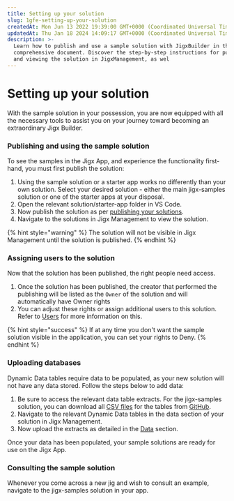 ```yaml
---
title: Setting up your solution
slug: 1gfe-setting-up-your-solution
createdAt: Mon Jun 13 2022 19:39:00 GMT+0000 (Coordinated Universal Time)
updatedAt: Thu Jan 18 2024 14:09:17 GMT+0000 (Coordinated Universal Time)
description: >-
  Learn how to publish and use a sample solution with JigxBuilder in this
  comprehensive document. Discover the step-by-step instructions for publishing
  and viewing the solution in JigxManagement, as wel
---
```


# Setting up your solution

With the sample solution in your possession, you are now equipped with all the necessary tools to assist you on your journey toward becoming an extraordinary Jigx Builder.

### Publishing and using the sample solution

To see the samples in the Jigx App, and experience the functionality first-hand, you must first publish the solution:

1. Using the sample solution or a starter app works no differently than your own solution. Select your desired solution - either the main jigx-samples solution or one of the starter apps at your disposal.
2. Open the relevant solution/starter-app folder in VS Code.
3. Now publish the solution as per [publishing your solutions](https://docs.jigx.com/publishing-a-solution).
4. Navigate to the solutions in Jigx Management to view the solution.

{% hint style="warning" %}
The solution will not be visible in Jigx Management until the solution is published.
{% endhint %}

### **Assigning users to the solution**

Now that the solution has been published, the right people need access.

1. Once the solution has been published, the creator that performed the publishing will be listed as the `Owner` of the solution and will automatically have Owner rights
2. You can adjust these rights or assign additional users to this solution. Refer to [Users](https://docs.jigx.com/users) for more information on this.

{% hint style="success" %}
&#x20;If at any time you don't want the sample solution visible in the application, you can set your rights to Deny.
{% endhint %}

### Uploading databases

Dynamic Data tables require data to be populated, as your new solution will not have any data stored. Follow the steps below to add data:

1. Be sure to access the relevant data table extracts. For the jigx-samples solution, you can download all [CSV files](https://github.com/jigx-com/jigx-samples/tree/main/quickstart/csv) for the tables from [GitHub](https://github.com/jigx-com/jigx-samples/tree/main/quickstart/csv).
2. Navigate to the relevant Dynamic Data tables in the data section of your solution in Jigx Management.
3. Now upload the extracts as detailed in the [Data](https://docs.jigx.com/S_SB-data) section.

Once your data has been populated, your sample solutions are ready for use on the Jigx App.

### Consulting the sample solution

Whenever you come across a new jig and wish to consult an example, navigate to the jigx-samples solution in your app.
